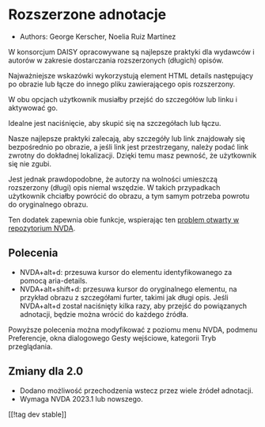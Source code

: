# Rozszerzone adnotacje #

* Authors: George Kerscher, Noelia Ruiz Martínez

W konsorcjum DAISY opracowywane są najlepsze praktyki dla wydawców i autorów
w zakresie dostarczania rozszerzonych (długich) opisów.

Najważniejsze wskazówki wykorzystują element HTML details następujący po
obrazie lub łącze do innego pliku zawierającego opis rozszerzony.

W obu opcjach użytkownik musiałby przejść do szczegółów lub linku i
aktywować go.

Idealne jest naciśnięcie, aby skupić się na szczegółach lub łączu.

Nasze najlepsze praktyki zalecają, aby szczegóły lub link znajdowały się
bezpośrednio po obrazie, a jeśli link jest przestrzegany, należy podać link
zwrotny do dokładnej lokalizacji. Dzięki temu masz pewność, że użytkownik
się nie zgubi.

Jest jednak prawdopodobne, że autorzy na wolności umieszczą rozszerzony
(długi) opis niemal wszędzie. W takich przypadkach użytkownik chciałby
powrócić do obrazu, a tym samym potrzeba powrotu do oryginalnego obrazu.

Ten dodatek zapewnia obie funkcje, wspierając ten [problem otwarty w
repozytorium NVDA][2].

## Polecenia ##

* NVDA+alt+d: przesuwa kursor do elementu identyfikowanego za pomocą
  aria-details.
* NVDA+alt+shift+d: przesuwa kursor do oryginalnego elementu, na przykład
  obrazu z szczegółami furter, takimi jak długi opis. Jeśli NVDA+alt+d
  został naciśnięty kilka razy, aby przejść do powiązanych adnotacji, będzie
  można wrócić do każdego źródła.

Powyższe polecenia można modyfikować z poziomu menu NVDA, podmenu
Preferencje, okna dialogowego Gesty wejściowe, kategorii Tryb przeglądania.

## Zmiany dla 2.0 ##

* Dodano możliwość przechodzenia wstecz przez wiele źródeł adnotacji.
* Wymaga NVDA 2023.1 lub nowszego.

[[!tag dev stable]]

[2]: https://github.com/nvaccess/nvda/issues/13940
